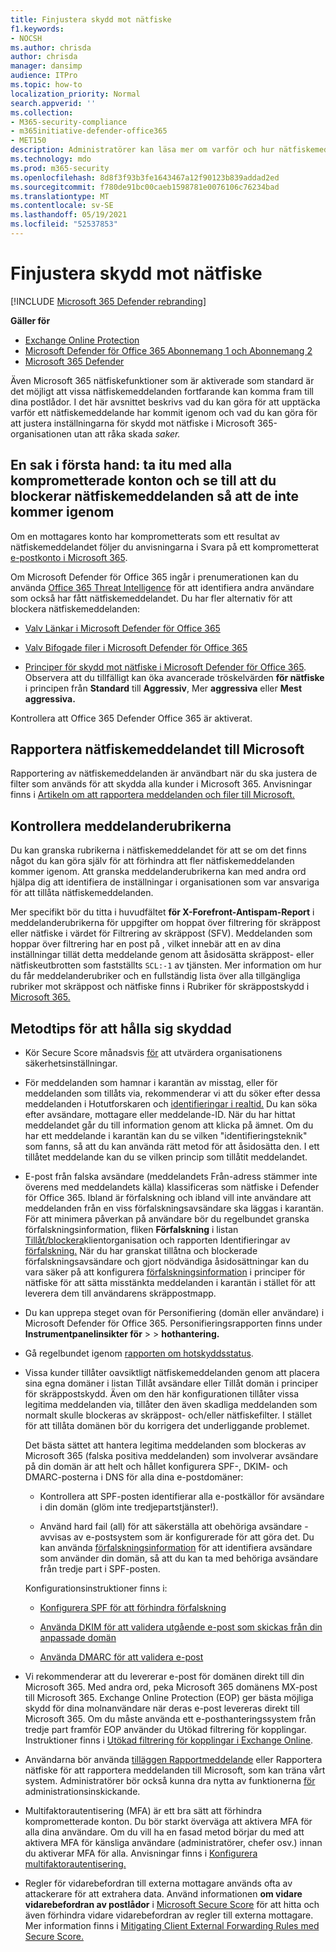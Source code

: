 ```yaml
---
title: Finjustera skydd mot nätfiske
f1.keywords:
- NOCSH
ms.author: chrisda
author: chrisda
manager: dansimp
audience: ITPro
ms.topic: how-to
localization_priority: Normal
search.appverid: ''
ms.collection:
- M365-security-compliance
- m365initiative-defender-office365
- MET150
description: Administratörer kan läsa mer om varför och hur nätfiskemeddelanden kom fram i Microsoft 365 och vad de kan göra för att förhindra fler nätfiskemeddelanden i framtiden.
ms.technology: mdo
ms.prod: m365-security
ms.openlocfilehash: 8d8f3f93b3fe1643467a12f90123b839addad2ed
ms.sourcegitcommit: f780de91bc00caeb1598781e0076106c76234bad
ms.translationtype: MT
ms.contentlocale: sv-SE
ms.lasthandoff: 05/19/2021
ms.locfileid: "52537853"
---
```

# <a name="tune-anti-phishing-protection"></a>Finjustera skydd mot nätfiske

[!INCLUDE [Microsoft 365 Defender rebranding](../includes/microsoft-defender-for-office.md)]

**Gäller för**
- [Exchange Online Protection](exchange-online-protection-overview.md)
- [Microsoft Defender för Office 365 Abonnemang 1 och Abonnemang 2](defender-for-office-365.md)
- [Microsoft 365 Defender](../defender/microsoft-365-defender.md)

Även Microsoft 365 nätfiskefunktioner som är aktiverade som standard är det möjligt att vissa nätfiskemeddelanden fortfarande kan komma fram till dina postlådor. I det här avsnittet beskrivs vad du kan göra för att upptäcka varför ett nätfiskemeddelande har kommit igenom och vad du kan göra för att justera inställningarna för skydd mot nätfiske i Microsoft 365-organisationen utan att råka skada _saker._

## <a name="first-things-first-deal-with-any-compromised-accounts-and-make-sure-you-block-any-more-phishing-messages-from-getting-through"></a>En sak i första hand: ta itu med alla komprometterade konton och se till att du blockerar nätfiskemeddelanden så att de inte kommer igenom

Om en mottagares konto har komprometterats som ett resultat av nätfiskemeddelandet följer du anvisningarna i Svara på ett komprometterat [e-postkonto i Microsoft 365](responding-to-a-compromised-email-account.md).

Om Microsoft Defender för Office 365 ingår i prenumerationen kan du använda [Office 365 Threat Intelligence](office-365-ti.md) för att identifiera andra användare som också har fått nätfiskemeddelandet. Du har fler alternativ för att blockera nätfiskemeddelanden:

- [Valv Länkar i Microsoft Defender för Office 365](set-up-safe-links-policies.md)

- [Valv Bifogade filer i Microsoft Defender för Office 365](set-up-safe-attachments-policies.md)

- [Principer för skydd mot nätfiske i Microsoft Defender för Office 365](configure-atp-anti-phishing-policies.md). Observera att du tillfälligt kan öka avancerade tröskelvärden **för nätfiske** i principen från **Standard** till **Aggressiv**, Mer **aggressiva** eller **Mest aggressiva.**

Kontrollera att Office 365 Defender Office 365 är aktiverat.

## <a name="report-the-phishing-message-to-microsoft"></a>Rapportera nätfiskemeddelandet till Microsoft

Rapportering av nätfiskemeddelanden är användbart när du ska justera de filter som används för att skydda alla kunder i Microsoft 365. Anvisningar finns i [Artikeln om att rapportera meddelanden och filer till Microsoft.](report-junk-email-messages-to-microsoft.md)

## <a name="inspect-the-message-headers"></a>Kontrollera meddelanderubrikerna

Du kan granska rubrikerna i nätfiskemeddelandet för att se om det finns något du kan göra själv för att förhindra att fler nätfiskemeddelanden kommer igenom. Att granska meddelanderubrikerna kan med andra ord hjälpa dig att identifiera de inställningar i organisationen som var ansvariga för att tillåta nätfiskemeddelanden.

Mer specifikt bör du titta i huvudfältet **för X-Forefront-Antispam-Report** i meddelanderubrikerna för uppgifter om hoppat över filtrering för skräppost eller nätfiske i värdet för Filtrering av skräppost (SFV). Meddelanden som hoppar över filtrering har en post på , vilket innebär att en av dina inställningar tillät detta meddelande genom att åsidosätta skräppost- eller nätfiskeutbrotten som fastställts `SCL:-1` av tjänsten. Mer information om hur du får meddelanderubriker och en fullständig lista över alla tillgängliga rubriker mot skräppost och nätfiske finns i Rubriker för skräppostskydd i [Microsoft 365.](anti-spam-message-headers.md)

## <a name="best-practices-to-stay-protected"></a>Metodtips för att hålla sig skyddad

- Kör Secure Score månadsvis [för](../defender/microsoft-secure-score.md) att utvärdera organisationens säkerhetsinställningar.

- För meddelanden som hamnar i karantän av misstag, eller för meddelanden som tillåts via, rekommenderar vi att du söker efter dessa meddelanden i Hotutforskaren och [identifieringar i realtid.](threat-explorer.md) Du kan söka efter avsändare, mottagare eller meddelande-ID. När du har hittat meddelandet går du till information genom att klicka på ämnet. Om du har ett meddelande i karantän kan du se vilken "identifieringsteknik" som fanns, så att du kan använda rätt metod för att åsidosätta den. I ett tillåtet meddelande kan du se vilken princip som tillåtit meddelandet.

- E-post från falska avsändare (meddelandets Från-adress stämmer inte överens med meddelandets källa) klassificeras som nätfiske i Defender för Office 365. Ibland är förfalskning och ibland vill inte användare att meddelanden från en viss förfalskningsavsändare ska läggas i karantän. För att minimera påverkan på [](learn-about-spoof-intelligence.md)användare bör du regelbundet granska förfalskningsinformation, fliken **Förfalskning** i listan [Tillåt/blockera](tenant-allow-block-list.md)klientorganisation och rapporten Identifieringar av [förfalskning.](view-email-security-reports.md#spoof-detections-report) När du har granskat tillåtna och blockerade förfalskningsavsändare och gjort nödvändiga åsidosättningar kan du vara säker  på att konfigurera [förfalskningsinformation](set-up-anti-phishing-policies.md#spoof-settings) i principer för nätfiske för att sätta misstänkta meddelanden i karantän i stället för att leverera dem till användarens skräppostmapp.

- Du kan upprepa steget ovan för Personifiering (domän eller användare) i Microsoft Defender för Office 365. Personifieringsrapporten finns under **Instrumentpanelinsikter för** \>  \> **hothantering.**

- Gå regelbundet igenom [rapporten om hotskyddsstatus](view-reports-for-mdo.md#threat-protection-status-report).

- Vissa kunder tillåter oavsiktligt nätfiskemeddelanden genom att placera sina egna domäner i listan Tillåt avsändare eller Tillåt domän i principer för skräppostskydd. Även om den här konfigurationen tillåter vissa legitima meddelanden via, tillåter den även skadliga meddelanden som normalt skulle blockeras av skräppost- och/eller nätfiskefilter. I stället för att tillåta domänen bör du korrigera det underliggande problemet.

  Det bästa sättet att hantera legitima meddelanden som blockeras av Microsoft 365 (falska positiva meddelanden) som involverar avsändare på din domän är att helt  och hållet konfigurera SPF-, DKIM- och DMARC-posterna i DNS för alla dina e-postdomäner:

  - Kontrollera att SPF-posten  identifierar alla e-postkällor för avsändare i din domän (glöm inte tredjepartstjänster!).

  - Använd hard fail (all) för att säkerställa att obehöriga avsändare \- avvisas av e-postsystem som är konfigurerade för att göra det. Du kan använda [förfalskningsinformation](learn-about-spoof-intelligence.md) för att identifiera avsändare som använder din domän, så att du kan ta med behöriga avsändare från tredje part i SPF-posten.

  Konfigurationsinstruktioner finns i:

  - [Konfigurera SPF för att förhindra förfalskning](set-up-spf-in-office-365-to-help-prevent-spoofing.md)

  - [Använda DKIM för att validera utgående e-post som skickas från din anpassade domän](use-dkim-to-validate-outbound-email.md)

  - [Använda DMARC för att validera e-post](use-dmarc-to-validate-email.md)

- Vi rekommenderar att du levererar e-post för domänen direkt till din Microsoft 365. Med andra ord, peka Microsoft 365 domänens MX-post till Microsoft 365. Exchange Online Protection (EOP) ger bästa möjliga skydd för dina molnanvändare när deras e-post levereras direkt till Microsoft 365. Om du måste använda ett e-posthanteringssystem från tredje part framför EOP använder du Utökad filtrering för kopplingar. Instruktioner finns i [Utökad filtrering för kopplingar i Exchange Online](/Exchange/mail-flow-best-practices/use-connectors-to-configure-mail-flow/enhanced-filtering-for-connectors).

- Användarna bör använda [tilläggen Rapportmeddelande](enable-the-report-message-add-in.md) eller Rapportera nätfiske för att rapportera meddelanden till Microsoft, som kan träna vårt system. [](enable-the-report-phish-add-in.md) Administratörer bör också kunna dra nytta av funktionerna [för](admin-submission.md) administrationsinskickande.

- Multifaktorautentisering (MFA) är ett bra sätt att förhindra komprometterade konton. Du bör starkt överväga att aktivera MFA för alla dina användare. Om du vill ha en fasad metod börjar du med att aktivera MFA för känsliga användare (administratörer, chefer osv.) innan du aktiverar MFA för alla. Anvisningar finns i [Konfigurera multifaktorautentisering.](../../admin/security-and-compliance/set-up-multi-factor-authentication.md)

- Regler för vidarebefordran till externa mottagare används ofta av attackerare för att extrahera data. Använd informationen **om vidare vidarebefordran av postlådor** i [Microsoft Secure Score](../defender/microsoft-secure-score.md) för att hitta och även förhindra vidare vidarebefordran av regler till externa mottagare. Mer information finns i [Mitigating Client External Forwarding Rules med Secure Score.](/archive/blogs/office365security/mitigating-client-external-forwarding-rules-with-secure-score)
